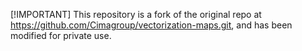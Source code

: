 [!IMPORTANT]
This repository is a fork of the original repo at https://github.com/Cimagroup/vectorization-maps.git, and has been modified for private use.
